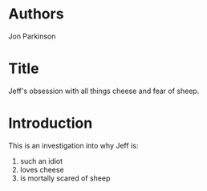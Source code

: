 # Authors
Jon Parkinson

# Title
Jeff's obsession with all things cheese and fear of sheep.

# Introduction
This is an investigation into why Jeff is:
1) such an idiot
2) loves cheese
3) is mortally scared of sheep

